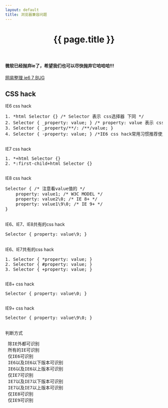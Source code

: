 ```yaml
---
layout: default
title: 浏览器兼容问题
---
```


<header class="header">
	<h1>{{ page.title }}</h1>
</header>
<!-- /header -->

<div class="g-content">
	<div class="m-list">
		<h4>微软已经抛弃ie了，希望我们也可以尽快抛弃它哈哈哈!!!</h4>
	</div>
	<div class="m-list">
		<p>
			<a href="http://nec.netease.com/library/category/#bug" target="_blank">网易整理 ie6 7 BUG</a>
		</p>
	</div>
	<div class="m-list">
		<h2>CSS hack</h2>
		<p>
			IE6 css hack <br>
			<pre>
1. *html Selector {} /* Selector 表示 css选择器 下同 */
2. Selector { _property: value; } /* property: value 表示 css 的属性名: 属性值 下同 */
3. Selector { _property/**/: /**/value; }
4. Selector { -property: value; } /*IE6 css hack常用习惯推荐使用下划线_ */
			</pre>
		</p>
		<p>
			IE7 css hack  <br>
			<pre>
1. *+html Selector {}
2. *:first-child+html Selector {}
			</pre>
		</p>
		<p>
			IE8 css hack <br>
			<pre>
Selector { /* 注意看value值的 */
    property: value1; /* W3C MODEL */
    property: value2\0; /* IE 8+ */
    property: value1\9\0; /* IE 9+ */
}
			</pre>
		</p>
		<p>
			IE6、IE7、IE8共有的css hack <br>
			<pre>
Selector { property: value\9; }
			</pre>
		</p>
		<p>
			IE6、IE7共有的css hack <br>
			<pre>
1. Selector { *property: value; }
2. Selector { #property: value; }
3. Selector { +property: value; }
			</pre>
		</p>
		<p>
			IE8+ css hack <br>
			<pre>
Selector { property: value\0; }
			</pre>
		</p>
		<p>
			IE9+ css hack <br>
			<pre>
Selector { property: value\9\0; }
			</pre>
		</p>
		<p>
			判断方式 <br>
			<pre>
<!–[if !IE]><!–> 除IE外都可识别 <!–<![endif]–>
<!–[if IE]> 所有的IE可识别 <![endif]–>
<!–[if IE 6]> 仅IE6可识别 <![endif]–>
<!–[if lt IE 6]> IE6以及IE6以下版本可识别 <![endif]–>
<!–[if gte IE 6]> IE6以及IE6以上版本可识别 <![endif]–>
<!–[if IE 7]> 仅IE7可识别 <![endif]–>
<!–[if lt IE 7]> IE7以及IE7以下版本可识别 <![endif]–>
<!–[if gte IE 7]> IE7以及IE7以上版本可识别 <![endif]–>
<!–[if IE 8]> 仅IE8可识别 <![endif]–>
<!–[if IE 9]> 仅IE9可识别 <![endif]–>
			</pre>
		</p>
	</div>

</div>